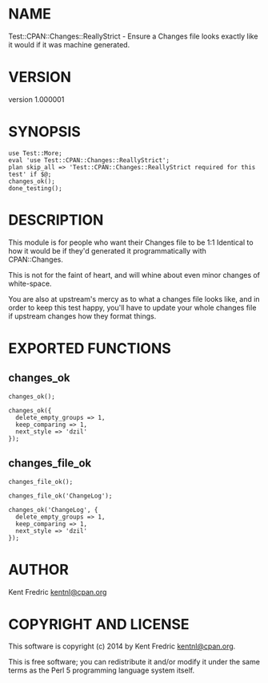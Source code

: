# NAME

Test::CPAN::Changes::ReallyStrict - Ensure a Changes file looks exactly like it would if it was machine generated.

# VERSION

version 1.000001

# SYNOPSIS

    use Test::More;
    eval 'use Test::CPAN::Changes::ReallyStrict';
    plan skip_all => 'Test::CPAN::Changes::ReallyStrict required for this test' if $@;
    changes_ok();
    done_testing();

# DESCRIPTION

This module is for people who want their Changes file to be 1:1 Identical to how it would be
if they'd generated it programmatically with CPAN::Changes.

This is not for the faint of heart, and will whine about even minor changes of white-space.

You are also at upstream's mercy as to what a changes file looks like, and in order to keep this test
happy, you'll have to update your whole changes file if upstream changes how they format things.

# EXPORTED FUNCTIONS

## changes\_ok

    changes_ok();

    changes_ok({
      delete_empty_groups => 1,
      keep_comparing => 1,
      next_style => 'dzil'
    });

## changes\_file\_ok

    changes_file_ok();

    changes_file_ok('ChangeLog');

    changes_ok('ChangeLog', {
      delete_empty_groups => 1,
      keep_comparing => 1,
      next_style => 'dzil'
    });

# AUTHOR

Kent Fredric <kentnl@cpan.org>

# COPYRIGHT AND LICENSE

This software is copyright (c) 2014 by Kent Fredric <kentnl@cpan.org>.

This is free software; you can redistribute it and/or modify it under
the same terms as the Perl 5 programming language system itself.

